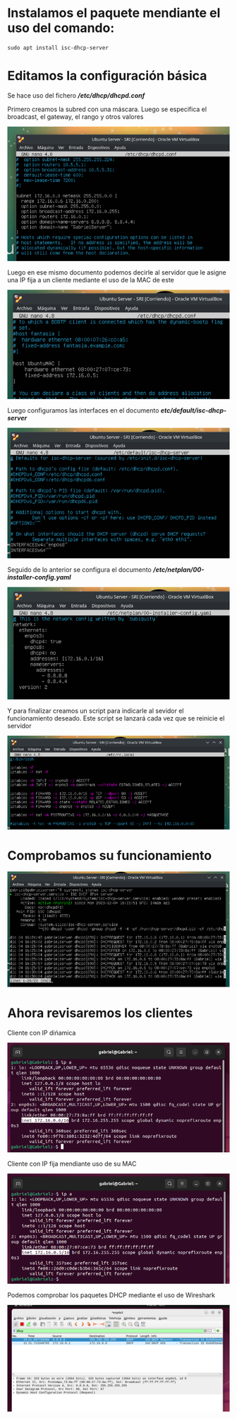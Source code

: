 # Instalamos el paquete mendiante el uso del comando:

    sudo apt install isc-dhcp-server

# Editamos la configuración básica 

Se hace uso del fichero ***/etc/dhcp/dhcpd.conf***

Primero creamos la subred con una máscara. Luego se especifica el broadcast, el gateway, el rango y otros valores

![ Configuración dhcpd.conf ](./imagenes/1.png)

Luego en ese mismo documento podemos decirle al servidor que le asigne una IP fija a un cliente mediante el uso de la MAC de este

![ Configuración dhcpd.conf 2 ](./imagenes/2.png)

Luego configuramos las interfaces en el documento ***etc/default/isc-dhcp-server***

![ Configuración isc-dhcp-server ](./imagenes/3.png)

Seguido de lo anterior se configura el documento ***/etc/netplan/00-installer-config.yaml***

![ Configuración 00-installer-config.yaml ](./imagenes/4.png)

Y para finalizar creamos un script para indicarle al sevidor el funcionamiento deseado. Este script se lanzará cada vez que se reinicie el servidor

![ Script ](./imagenes/5.png)

# Comprobamos su funcionamiento

![ Systemctl status ](./imagenes/6.png)

# Ahora revisaremos los clientes

Cliente con IP dińamica

![ IP Dinámica ](./imagenes/7.png)

Cliente con IP fija mendiante uso de su MAC

![ Systemctl status ](./imagenes/8.png)

Podemos comprobar los paquetes DHCP mediante el uso de Wireshark

![ Wireshark ](./imagenes/9.png)



